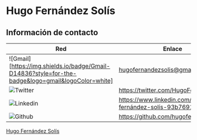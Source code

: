 # Hugo Fernández Solís

## Información de contacto


**Red** | **Enlace**
------------ | -------------
![Gmail][https://img.shields.io/badge/Gmail-D14836?style=for-the-badge&logo=gmail&logoColor=white]| <hugofernandezsolis@gmail.com>
![Twitter](https://img.shields.io/badge/Twitter-1DA1F2?style=for-the-badge&logo=twitter&logoColor=white) | <https://twitter.com/HugoFernndezSo3>
![Linkedin](https://img.shields.io/badge/LinkedIn-0077B5?style=for-the-badge&logo=linkedin&logoColor=white) | <https://www.linkedin.com/in/hugo-fernández-solís-93b769178>
![Github](https://img.shields.io/badge/GitHub-100000?style=for-the-badge&logo=github&logoColor=white) | <https://github.com/hugofernandezsolis>


<script type="text/javascript" src="https://platform.linkedin.com/badges/js/profile.js" async defer></script>

<div class="LI-profile-badge"  data-version="v1" data-size="medium" data-locale="es_ES" data-type="horizontal" data-theme="dark" data-vanity="hugo-fernández-solís-93b769178"><a class="LI-simple-link" href='https://es.linkedin.com/in/hugo-fern%C3%A1ndez-sol%C3%ADs-93b769178?trk=profile-badge'>Hugo Fernández Solís</a></div>
